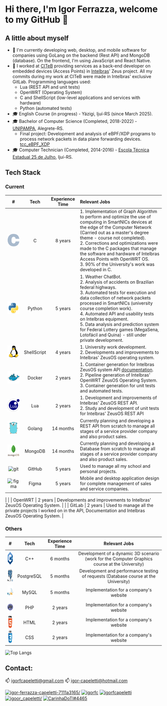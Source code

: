 # Hi there, I'm Igor Ferrazza, welcome to my GitHub 👋

## A little about myself
- 💼 I'm currently developing web, desktop, and mobile software for companies using GoLang on the backend (Rest API) and MongoDB (database). On the frontend, I'm using JavaScript and React Native.
- 💼 I worked at [CITeB](https://www.linkedin.com/company/fundacaociteb/mycompany/verification/) providing services as a back-end developer on embedded devices (Access Points) in [Intelbras](https://www.linkedin.com/company/intelbras/)' Zeus project. All my commits during my work at CITeB were made in Intelbras' exclusive GitLab. Programming languages ​​used:
  - Lua (REST API and unit tests)
  - OpenWRT (Operating System)
  - C and ShellScript (low-level applications and services with hardware)
  - Python (automated tests)
- 🎓 English Course (in progress) - Yázigi, Ijuí-RS (since March 2025).
- 🎓 Bachelor of Computer Science (Completed, 2018-2022) - [UNIPAMPA](http://novoportal.unipampa.edu.br/novoportal/), Alegrete-RS.
  - Final project: Development and analysis of eBPF/XDP programs to process network packets in data plane forwarding devices. [tcc_eBPF_XDP](https://github.com/igor-capeletti/tcc_eBPF_XDP)
- 🎓 Computer Technician (Completed, 2014-2016) - [Escola Técnica Estadual 25 de Julho](https://escola25dejulho.com.br/), Ijuí-RS.


## Tech Stack 
### Current
| # | Tech | Experience Time | Relevant Jobs |
|:-------------:|:-------------:|:-----:| :-----|
| <img src="https://raw.githubusercontent.com/devicons/devicon/master/icons/c/c-original.svg" alt="c" width="40" height="40"/> | C | 8 years | 1. Implementation of Graph Algorithm to perform and optimize the use of computing in SmartNICs devices at the edge of the Computer Network (Carried out as a master's degree theme - course not completed). <br> 2. Corrections and optimizations were made to the C packages that manage the software and hardware of Intelbras Access Points with OpenWRT OS. <br> 3. 90% of the University's work was developed in C. |
| <img src="https://raw.githubusercontent.com/devicons/devicon/master/icons/python/python-original.svg" alt="python" width="40" height="40"/> | Python | 5 years | 1. Weather ChatBot. <br> 2. Analysis of accidents on Brazilian federal highways. <br> 3. Automated tests for execution and data collection of network packets processed in SmartNICs (university course completion work). <br> 4. Automated API and usability tests on Intelbras equipment. <br> 5. Data analysis and prediction system for Federal Lottery games (MegaSena, Lotofácil and Quina) - still under private development. |
| <img src="https://raw.githubusercontent.com/devicons/devicon/master/icons/linux/linux-original.svg" alt="linux" width="40" height="40"/> | ShellScript | 4 years | 1. University work development. <br> 2. Developments and improvements to Intelbras' ZeusOS operating system. |
| <img src="https://github.com/devicons/devicon/blob/master/icons/docker/docker-original.svg" alt="lua" width="40" height="40"/> | Docker | 2 years | 1. Container generation for Intelbras ZeusOS system API [documentation](https://api-product.intelbras.com.br/v4/). <br> 2. Pipeline generation of Intelbras' OpenWRT ZeusOS Operating System. <br> 3. Container generation for unit tests and automated tests. |
| <img src="https://github.com/devicons/devicon/blob/master/icons/lua/lua-original.svg" alt="lua" width="40" height="40"/> | Lua | 2 years | 1. Development and improvements of Intelbras' ZeusOS REST API. <br> 2. Study and development of unit tests for Intelbras' ZeusOS REST API |
| <img src="https://raw.githubusercontent.com/devicons/devicon/master/icons/go/go-original.svg" alt="go" width="40" height="40"/> | Golang | 14 months | Currently planning and developing a REST API from scratch to manage all stages of a service provider company and also product sales. |
| <img src="https://github.com/devicons/devicon/blob/master/icons/mongodb/mongodb-original-wordmark.svg" alt="mongodb" width="40" height="40"/>| MongoDB | 14 months | Currently planning and developing a Database from scratch to manage all stages of a service provider company and also product sales. |
| <img src="https://www.vectorlogo.zone/logos/git-scm/git-scm-icon.svg" alt="git" width="40" height="40"/> | GitHub | 5 years | Used to manage all my school and personal projects. |
| <img src="https://www.vectorlogo.zone/logos/figma/figma-icon.svg" alt="figma" width="40" height="40"/> | Figma | 5 years | Mobile and desktop application design for complete management of sales and service companies.
 |
|  | OpenWRT | 2 years | Developments and improvements to Intelbras' ZeusOS Operating System. |
|  | GitLab | 2 years | Used to manage all the private projects I worked on in the API, Documentation and Intelbras ZeusOS Operating System. |

### Others
| # | Tech | Experience Time | Relevant Jobs |
|:-------------:|:-------------:|:-----:| :-----:|
| <img src="https://raw.githubusercontent.com/devicons/devicon/master/icons/cplusplus/cplusplus-original.svg" alt="cplusplus" width="40" height="40"/> | C++ | 6 months | Development of a dynamic 3D scenario (work for the Computer Graphics course at the University) |
| <img src="https://raw.githubusercontent.com/devicons/devicon/master/icons/postgresql/postgresql-original-wordmark.svg" alt="postgresql" width="40" height="40"/> | PostgreSQL | 5 months | Development and performance testing of requests (Database course at the University) |
| <img src="https://raw.githubusercontent.com/devicons/devicon/master/icons/mysql/mysql-original-wordmark.svg" alt="mysql" width="40" height="40"/> | MySQL | 5 months | Implementation for a company's website |
| <img src="https://raw.githubusercontent.com/devicons/devicon/master/icons/php/php-original.svg" alt="php" width="40" height="40"/> | PHP | 2 years | Implementation for a company's website |
| <img src="https://raw.githubusercontent.com/devicons/devicon/master/icons/html5/html5-original-wordmark.svg" alt="html5" width="40" height="40"/> | HTML | 2 years | Implementation for a company's website |
| <img src="https://raw.githubusercontent.com/devicons/devicon/master/icons/css3/css3-original-wordmark.svg" alt="css3" width="40" height="40"/> | CSS | 2 years | Implementation for a company's website |

![Top Langs](https://github-readme-stats.vercel.app/api/top-langs/?username=igor-capeletti&langs_count=8)

## Contact:
📫 igorfcapeletti@gmail.com
📫 igor-capeletti@hotmail.com
 
<p align="left">
<a href="https://linkedin.com/in/igor-ferrazza-capeletti-7111a3165/" target="blank"><img align="center" src="https://raw.githubusercontent.com/rahuldkjain/github-profile-readme-generator/master/src/images/icons/Social/linked-in-alt.svg" alt="igor-ferrazza-capeletti-7111a3165/" height="30" width="40" /></a>
<a href="https://kaggle.com/igorfc" target="blank"><img align="center" src="https://raw.githubusercontent.com/rahuldkjain/github-profile-readme-generator/master/src/images/icons/Social/kaggle.svg" alt="igorfc" height="30" width="40" /></a>
<a href="https://fb.com/igorfcapeletti" target="blank"><img align="center" src="https://raw.githubusercontent.com/rahuldkjain/github-profile-readme-generator/master/src/images/icons/Social/facebook.svg" alt="igorfcapeletti" height="30" width="40" /></a>
<a href="https://instagram.com/igoor_capeletti/" target="blank"><img align="center" src="https://raw.githubusercontent.com/rahuldkjain/github-profile-readme-generator/master/src/images/icons/Social/instagram.svg" alt="igoor_capeletti/" height="30" width="40" /></a>
<a href="https://discord.gg/CarinhaDoTI#4465" target="blank"><img align="center" src="https://raw.githubusercontent.com/rahuldkjain/github-profile-readme-generator/master/src/images/icons/Social/discord.svg" alt="CarinhaDoTI#4465" height="30" width="40" /></a>
</p>

